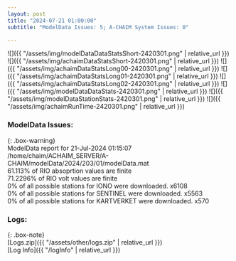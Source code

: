 ```yaml
---
layout: post
title: "2024-07-21 01:00:00"
subtitle: "ModelData Issues: 5; A-CHAIM System Issues: 0"

---
```


![]({{ "/assets/img/modelDataDataStatsShort-2420301.png" | relative_url }})
![]({{ "/assets/img/achaimDataStatsShort-2420301.png" | relative_url }})
![]({{ "/assets/img/achaimDataStatsLong00-2420301.png" | relative_url }})
![]({{ "/assets/img/achaimDataStatsLong01-2420301.png" | relative_url }})
![]({{ "/assets/img/achaimDataStatsLong02-2420301.png" | relative_url }})
![]({{ "/assets/img/modelDataDataStats-2420301.png" | relative_url }})
![]({{ "/assets/img/modelDataStationStats-2420301.png" | relative_url }})
![]({{ "/assets/img/achaimRunTime-2420301.png" | relative_url }})


### ModelData Issues:  
  
{: .box-warning}  
 ModelData report for 21-Jul-2024 01:15:07   
 /home/chaim/ACHAIM_SERVER/A-CHAIM/modelData/2024/203/01/modelData.mat   
 61.113% of RIO absoprtion values are finite   
 71.2296% of RIO volt values are finite   
 0% of all possible stations for IONO were downloaded. x6108   
 0% of all possible stations for SENTINEL were downloaded. x5563   
 0% of all possible stations for KARTVERKET were downloaded. x570   
  


### Logs:  
  
{: .box-note}  
[Logs.zip]({{ "/assets/other/logs.zip" | relative_url }})  
[Log Info]({{ "/logInfo" | relative_url }})  
